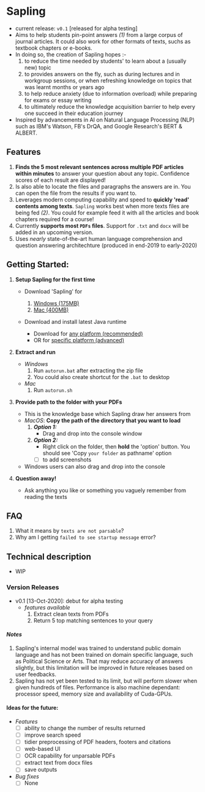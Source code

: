 # Sapling 
- current release: `v0.1` [released for alpha testing]
- Aims to help students pin-point answers *(1)* from a large corpus of journal articles. It could also work for other formats of texts, suchs as textbook chapters or e-books.
- In doing so, the creation of Sapling hopes :-
	1. to reduce the time needed by students' to learn about a (usually new) topic 
	2. to provides answers on the fly, such as during lectures and in workgroup sessions, or when refreshing knowledge on topics that was learnt months or years ago
	3. to help reduce anxiety (due to information overload) while preparing for exams or essay writing
	4. to ultimately reduce the knowledge acquisition barrier to help every one succeed in their education journey
- Inspired by advancements in AI on Natural Language Processing (NLP) such as IBM's Watson, FB's DrQA, and Google Research's BERT & ALBERT.


## Features
1. **Finds the 5 most relevant sentences across multiple PDF articles within minutes** to answer your question about any topic. Confidence scores of each result are displayed!
2. Is also able to locate the files and paragraphs the answers are in. You can open the file from the results if you want to.
3. Leverages modern computing capability and speed to **quickly 'read' contents among texts**. `Sapling` works best when more texts files are being fed *(2)*. You could for example feed it with all the articles and book chapters required for a course!
4. Currently **supports most `PDFs` files**. Support for `.txt` and `docx` will be added in an upcoming version.
5. Uses *nearly* state-of-the-art human language comprehension and question answering architechture (produced in end-2019 to early-2020)


## Getting Started:
1. **Setup Sapling for the first time**	
	- Download 'Sapling' for 
		1. [Windows (175MB)](https://drive.google.com/file/d/14239sQrEaYe1HultlYYcJNlNxUEZ82VC/view?usp=sharing) 
		2. [Mac (400MB)]()

	- Download and install latest Java runtime 
		- Download for [any platform (recommended)](https://java.com/en/download/) 
		- OR for [specific platform (advanced)](https://java.com/en/download/manual.jsp)

2. **Extract and run**
	- *Windows*
		1. Run `autorun.bat` after extracting the zip file
		2. You could also create shortcut for the `.bat` to desktop
	- *Mac*
		1. Run `autorun.sh` 

3. **Provide path to the folder with your PDFs**
	- This is the knowledge base which Sapling draw her answers from
	- *MacOS*: **Copy the path of the directory that you want to load**
		1. ***Option 1:***
			- Drag and drop into the console window
		2. ***Option 2:***
			- Right click on the folder, then **hold** the 'option' button. You should see 'Copy `your folder` as pathname' option
			- [ ] to add screenshots		
	- Windows users can also drag and drop into the console

4. **Question away!**
	- Ask anything you like or something you vaguely remember from reading the texts


## FAQ
1. What it means by `texts are not parsable`?
2. Why am I getting `failed to see startup message` error?

## Technical description
- WIP

### Version Releases
- v0.1 [13-Oct-2020]: debut for alpha testing
	- *features available*
		1. Extract clean texts from PDFs
		2. Return 5 top matching sentences to your query

#### *Notes*
1. Sapling's internal model was trained to understand public domain language and has not been trained on domain specific language, such as Political Science or Arts. That may reduce accuracy of answers slightly, but this limitation will be improved in future releases based on user feedbacks.
2. Sapling has not yet been tested to its limit, but will perform slower when given hundreds of files. Performance is also machine dependant: processor speed, memory size and availability of Cuda-GPUs.

#### Ideas for the future:
- *Features*
	- [ ] ability to change the number of results returned
	- [ ] improve search speed
	- [ ] tidier preprocessing of PDF headers, footers and citations
	- [ ] web-based UI
	- [ ] OCR capability for unparsable PDFs
	- [ ] extract text from docx files
	- [ ] save outputs

- *Bug fixes*
	- [ ] None